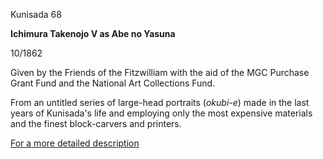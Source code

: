 Kunisada 68


**Ichimura Takenojo V as Abe no Yasuna**

10/1862

Given by the Friends of the Fitzwilliam with the aid of the MGC Purchase Grant Fund and the National Art Collections Fund.

From an untitled series of large-head portraits (_okubi-e_) made in the last years of Kunisada's life and employing only the most expensive materials and the finest block-carvers and printers.

[For a more detailed description](../textp90.htm)
